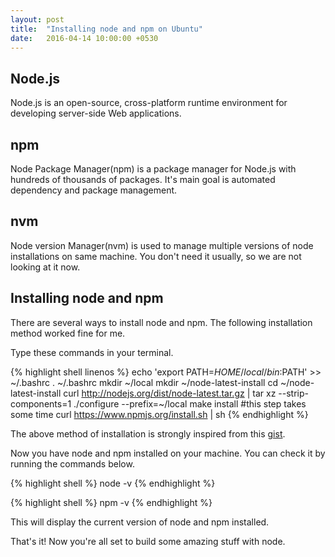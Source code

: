 ```yaml
---
layout: post
title:  "Installing node and npm on Ubuntu"
date:   2016-04-14 10:00:00 +0530
---
```


## Node.js
Node.js is an open-source, cross-platform runtime environment for developing server-side Web applications.

## npm
Node Package Manager(npm) is a package manager for Node.js with hundreds of thousands of packages. It's main goal is automated dependency and package management.

## nvm
Node version Manager(nvm) is used to manage multiple versions of node installations on same machine. You don't need it usually, so we are not looking at it now.

## Installing node and npm
There are several ways to install node and npm. The following installation method worked fine for me.

Type these commands in your terminal.

{% highlight shell linenos %}
echo 'export PATH=$HOME/local/bin:$PATH' >> ~/.bashrc
. ~/.bashrc
mkdir ~/local
mkdir ~/node-latest-install
cd ~/node-latest-install
curl http://nodejs.org/dist/node-latest.tar.gz | tar xz --strip-components=1
./configure --prefix=~/local
make install #this step takes some time
curl https://www.npmjs.org/install.sh | sh
{% endhighlight %}

The above method of installation is strongly inspired from this [gist](https://gist.github.com/isaacs/579814).

Now you have node and npm installed on your machine. You can check it by running the commands below.

{% highlight shell %}
node -v
{% endhighlight %}

{% highlight shell %}
npm -v
{% endhighlight %}

This will display the current version of node and npm installed.

That's it! Now you're all set to build some amazing stuff with node.

